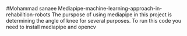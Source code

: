 #Mohammad sanaee
Mediapipe-machine-learning-approach-in-rehabilition-robots
The purspose of using mediapipe in this project is determining the angle of knee for several purposes.
To run this code you need to install mediapipe and opencv
